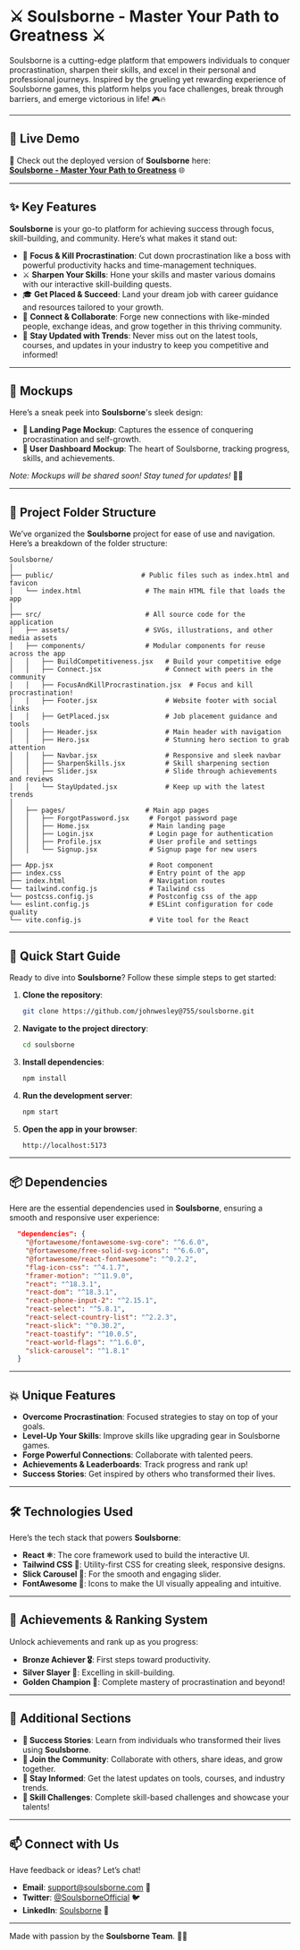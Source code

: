 # ⚔️ **Soulsborne - Master Your Path to Greatness** ⚔️  

Soulsborne is a cutting-edge platform that empowers individuals to conquer procrastination, sharpen their skills, and excel in their personal and professional journeys. Inspired by the grueling yet rewarding experience of Soulsborne games, this platform helps you face challenges, break through barriers, and emerge victorious in life! 🎮🔥

---

## 🚀 **Live Demo**  

🎉 Check out the deployed version of **Soulsborne** here:  
[**Soulsborne - Master Your Path to Greatness**](https://soulsborne-bba5f.web.app) 🌐

---

## ✨ **Key Features**  

**Soulsborne** is your go-to platform for achieving success through focus, skill-building, and community. Here’s what makes it stand out:

- 🎯 **Focus & Kill Procrastination**: Cut down procrastination like a boss with powerful productivity hacks and time-management techniques.  
- ⚔️ **Sharpen Your Skills**: Hone your skills and master various domains with our interactive skill-building quests.  
- 🎓 **Get Placed & Succeed**: Land your dream job with career guidance and resources tailored to your growth.  
- 💬 **Connect & Collaborate**: Forge new connections with like-minded people, exchange ideas, and grow together in this thriving community.  
- 🚀 **Stay Updated with Trends**: Never miss out on the latest tools, courses, and updates in your industry to keep you competitive and informed!  

---

## 🎨 **Mockups**  

Here’s a sneak peek into **Soulsborne**'s sleek design:  

- **🔮 Landing Page Mockup**: Captures the essence of conquering procrastination and self-growth.  
- **🎨 User Dashboard Mockup**: The heart of Soulsborne, tracking progress, skills, and achievements.

*Note: Mockups will be shared soon! Stay tuned for updates!* 🚀✨  

---

## 📂 **Project Folder Structure**  

We’ve organized the **Soulsborne** project for ease of use and navigation. Here’s a breakdown of the folder structure:

```
Soulsborne/
│
├── public/                      # Public files such as index.html and favicon
│   └── index.html                # The main HTML file that loads the app
│
├── src/                          # All source code for the application
│   ├── assets/                   # SVGs, illustrations, and other media assets
│   ├── components/               # Modular components for reuse across the app
│   │   ├── BuildCompetitiveness.jsx   # Build your competitive edge
│   │   ├── Connect.jsx                # Connect with peers in the community
│   │   ├── FocusAndKillProcrastination.jsx  # Focus and kill procrastination!
│   │   ├── Footer.jsx                 # Website footer with social links
│   │   ├── GetPlaced.jsx              # Job placement guidance and tools
│   │   ├── Header.jsx                 # Main header with navigation
│   │   ├── Hero.jsx                   # Stunning hero section to grab attention
│   │   ├── Navbar.jsx                 # Responsive and sleek navbar
│   │   ├── SharpenSkills.jsx          # Skill sharpening section
│   │   ├── Slider.jsx                 # Slide through achievements and reviews
│   │   └── StayUpdated.jsx            # Keep up with the latest trends
│
│   ├── pages/                    # Main app pages
│   │   ├── ForgotPassword.jsx     # Forgot password page
│   │   ├── Home.jsx               # Main landing page
│   │   ├── Login.jsx              # Login page for authentication
│   │   ├── Profile.jsx            # User profile and settings
│   │   └── Signup.jsx             # Signup page for new users
│
├── App.jsx                        # Root component
├── index.css                      # Entry point of the app
├── index.html                     # Navigation routes
└── tailwind.config.js             # Tailwind css
└── postcss.config.js              # Postconfig css of the app
└── eslint.config.js               # ESLint configuration for code quality
└── vite.config.js                 # Vite tool for the React
```

---

## 🚀 **Quick Start Guide**  

Ready to dive into **Soulsborne**? Follow these simple steps to get started:

1. **Clone the repository**:
   ```bash
   git clone https://github.com/johnwesley@755/soulsborne.git
   ```
2. **Navigate to the project directory**:
   ```bash
   cd soulsborne
   ```
3. **Install dependencies**:
   ```bash
   npm install
   ```
4. **Run the development server**:
   ```bash
   npm start
   ```
5. **Open the app in your browser**:
   ```
   http://localhost:5173
   ```

---

## 📦 **Dependencies**  

Here are the essential dependencies used in **Soulsborne**, ensuring a smooth and responsive user experience:

```json
  "dependencies": {
    "@fortawesome/fontawesome-svg-core": "^6.6.0",
    "@fortawesome/free-solid-svg-icons": "^6.6.0",
    "@fortawesome/react-fontawesome": "^0.2.2",
    "flag-icon-css": "^4.1.7",
    "framer-motion": "^11.9.0",
    "react": "^18.3.1",
    "react-dom": "^18.3.1",
    "react-phone-input-2": "^2.15.1",
    "react-select": "^5.8.1",
    "react-select-country-list": "^2.2.3",
    "react-slick": "^0.30.2",
    "react-toastify": "^10.0.5",
    "react-world-flags": "^1.6.0",
    "slick-carousel": "^1.8.1"
  }
```

---

## 💥 **Unique Features**  

- **Overcome Procrastination**: Focused strategies to stay on top of your goals.  
- **Level-Up Your Skills**: Improve skills like upgrading gear in Soulsborne games.  
- **Forge Powerful Connections**: Collaborate with talented peers.  
- **Achievements & Leaderboards**: Track progress and rank up!  
- **Success Stories**: Get inspired by others who transformed their lives.

---

## 🛠️ **Technologies Used**  

Here’s the tech stack that powers **Soulsborne**:

- **React ⚛️**: The core framework used to build the interactive UI.  
- **Tailwind CSS 💅**: Utility-first CSS for creating sleek, responsive designs.  
- **Slick Carousel 🎡**: For the smooth and engaging slider.  
- **FontAwesome 🎨**: Icons to make the UI visually appealing and intuitive.

---

## 🏅 **Achievements & Ranking System**  

Unlock achievements and rank up as you progress:

- **Bronze Achiever 🎖️**: First steps toward productivity.  
- **Silver Slayer 🥈**: Excelling in skill-building.  
- **Golden Champion 🥇**: Complete mastery of procrastination and beyond!

---

## 📝 **Additional Sections**  

- **🌟 Success Stories**: Learn from individuals who transformed their lives using **Soulsborne**.  
- **🤝 Join the Community**: Collaborate with others, share ideas, and grow together.  
- **🔔 Stay Informed**: Get the latest updates on tools, courses, and industry trends.  
- **🎯 Skill Challenges**: Complete skill-based challenges and showcase your talents!

---

## 📫 **Connect with Us**  

Have feedback or ideas? Let’s chat!  

- **Email**: support@soulsborne.com 📧  
- **Twitter**: [@SoulsborneOfficial](https://twitter.com/soulsborneofficial) 🐦  
- **LinkedIn**: [Soulsborne](https://www.linkedin.com/company/soulsborne) 💼  

---

Made with passion by the **Soulsborne Team**. 🖤👾
